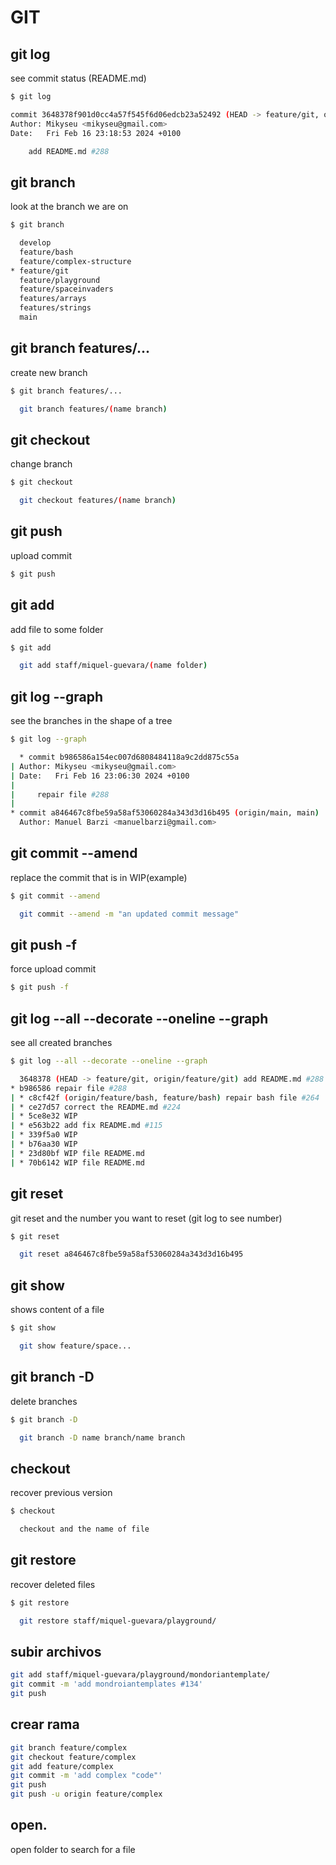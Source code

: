 # GIT

## git log

see commit status (README.md)

```sh
$ git log

commit 3648378f901d0cc4a57f545f6d06edcb23a52492 (HEAD -> feature/git, origin/feature/git)
Author: Mikyseu <mikyseu@gmail.com>
Date:   Fri Feb 16 23:18:53 2024 +0100

    add README.md #288
```

## git branch

look at the branch we are on

```sh
$ git branch

  develop
  feature/bash
  feature/complex-structure
* feature/git 
  feature/playground
  feature/spaceinvaders
  features/arrays
  features/strings
  main
```

## git branch features/...

create new branch

```sh
$ git branch features/...

  git branch features/(name branch)
```

## git checkout

change branch

```sh
$ git checkout

  git checkout features/(name branch)
```

## git push

upload commit

```sh
$ git push

```

## git add

add file to some folder

```sh
$ git add

  git add staff/miquel-guevara/(name folder)
```

## git log --graph

see the branches in the shape of a tree

```sh
$ git log --graph

  * commit b986586a154ec007d6808484118a9c2dd875c55a
| Author: Mikyseu <mikyseu@gmail.com>
| Date:   Fri Feb 16 23:06:30 2024 +0100
|
|     repair file #288
|
* commit a846467c8fbe59a58af53060284a343d3d16b495 (origin/main, main)
  Author: Manuel Barzi <manuelbarzi@gmail.com>
```

## git commit --amend

replace the commit that is in WIP(example)

```sh
$ git commit --amend

  git commit --amend -m "an updated commit message"
```

## git push -f

force upload commit

```sh
$ git push -f

```

## git log --all --decorate --oneline --graph

see all created branches

```sh
$ git log --all --decorate --oneline --graph

  3648378 (HEAD -> feature/git, origin/feature/git) add README.md #288
* b986586 repair file #288
| * c8cf42f (origin/feature/bash, feature/bash) repair bash file #264
| * ce27d57 correct the README.md #224
| * 5ce8e32 WIP
| * e563b22 add fix README.md #115
| * 339f5a0 WIP
| * b76aa30 WIP
| * 23d80bf WIP file README.md
| * 70b6142 WIP file README.md
```

## git reset

git reset and the number you want to reset (git log to see number)

```sh
$ git reset

  git reset a846467c8fbe59a58af53060284a343d3d16b495
```

## git show

shows content of a file

```sh
$ git show

  git show feature/space...
```

## git branch -D

delete branches

```sh
$ git branch -D

  git branch -D name branch/name branch
```

## checkout

recover previous version

```sh
$ checkout

  checkout and the name of file
```

## git restore

recover deleted files

```sh
$ git restore

  git restore staff/miquel-guevara/playground/
```

## subir archivos

```sh
git add staff/miquel-guevara/playground/mondoriantemplate/
git commit -m 'add mondroiantemplates #134'
git push
```

## crear rama

```sh
git branch feature/complex
git checkout feature/complex
git add feature/complex
git commit -m 'add complex "code"'
git push
git push -u origin feature/complex
```

## open.
open folder to search for a file